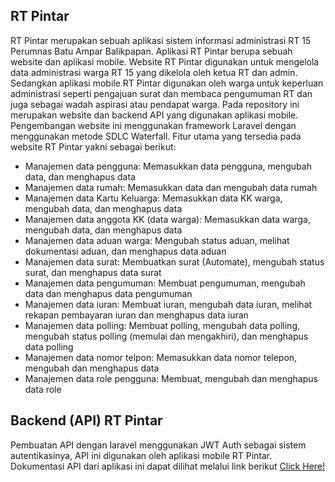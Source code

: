 ## RT Pintar

RT Pintar merupakan sebuah aplikasi sistem informasi administrasi RT 15 Perumnas Batu Ampar Balikpapan. Aplikasi RT Pintar berupa sebuah website dan aplikasi mobile. Website RT Pintar digunakan untuk mengelola data administrasi warga RT 15 yang dikelola oleh ketua RT dan admin. Sedangkan aplikasi mobile RT Pintar digunakan oleh warga untuk keperluan administrasi seperti pengajuan surat dan membaca pengumuman RT dan juga sebagai wadah aspirasi atau pendapat warga. Pada repository ini merupakan website dan backend API yang digunakan aplikasi mobile. Pengembangan website ini menggunakan framework Laravel dengan menggunakan metode SDLC Waterfall. Fitur utama yang tersedia pada website RT Pintar yakni sebagai berikut:
- Manajemen data pengguna: Memasukkan data pengguna, mengubah data, dan menghapus data
- Manajemen data rumah: Memasukkan data dan mengubah data rumah
- Manajemen data Kartu Keluarga: Memasukkan data KK warga, mengubah data, dan menghapus data
- Manajemen data anggota KK (data warga): Memasukkan data warga, mengubah data, dan menghapus data
- Manajemen data aduan warga: Mengubah status aduan, melihat dokumentasi aduan, dan menghapus data aduan
- Manajemen data surat: Membuatkan surat (Automate), mengubah status surat, dan menghapus data surat
- Manajemen data pengumuman: Membuat pengumuman, mengubah data dan menghapus data pengumuman
- Manajemen data iuran: Membuat iuran, mengubah data iuran, melihat rekapan pembayaran iuran dan menghapus data iuran
- Manajemen data polling: Membuat polling, mengubah data polling, mengubah status polling (memulai dan mengakhiri), dan menghapus data polling
- Manajemen data nomor telpon: Memasukkan data nomor telepon, mengubah dan menghapus data
- Manajemen data role pengguna: Membuat, mengubah dan menghapus data role

## Backend (API) RT Pintar
Pembuatan API dengan laravel menggunakan JWT Auth sebagai sistem autentikasinya, API ini digunakan oleh aplikasi mobile RT Pintar. Dokumentasi API dari aplikasi ini dapat dilihat melalui link berikut [Click Here!](https://documenter.getpostman.com/view/24336143/2sA2rGvzab)

